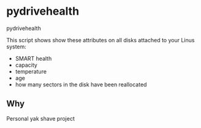 # pydrivehealth
pydrivehealth

This script shows show these attributes on all disks attached to your Linus system:
* SMART health
* capacity
* temperature
* age
* how many sectors in the disk have been reallocated

## Why
Personal yak shave project

